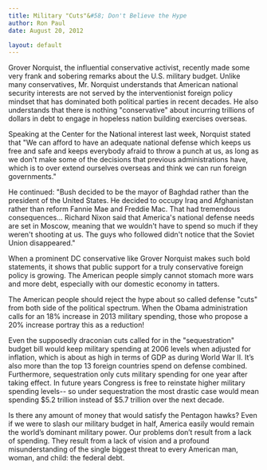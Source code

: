 ```yaml
---
title: Military "Cuts"&#58; Don't Believe the Hype
author: Ron Paul
date: August 20, 2012

layout: default
---
```


Grover Norquist, the influential conservative activist, recently made
some very frank and sobering remarks about the U.S. military budget. 
Unlike many conservatives, Mr. Norquist understands that American
national security interests are not served by the interventionist
foreign policy mindset that has dominated both political parties in
recent decades.  He also understands that there is nothing
"conservative" about incurring trillions of dollars in debt to engage in
hopeless nation building exercises overseas.

Speaking at the Center for the National interest last week, Norquist
stated that "We can afford to have an adequate national defense which
keeps us free and safe and keeps everybody afraid to throw a punch at
us, as long as we don't make some of the decisions that previous
administrations have, which is to over extend ourselves overseas and
think we can run foreign governments."

He continued: "Bush decided to be the mayor of Baghdad rather than the
president of the United States. He decided to occupy Iraq and
Afghanistan rather than reform Fannie Mae and Freddie Mac. That had
tremendous consequences… Richard Nixon said that America's national
defense needs are set in Moscow, meaning that we wouldn't have to spend
so much if they weren't shooting at us.  The guys who followed didn't
notice that the Soviet Union disappeared."

When a prominent DC conservative like Grover Norquist makes such bold
statements, it shows that public support for a truly conservative
foreign policy is growing.  The American people simply cannot stomach
more wars and more debt, especially with our domestic economy in
tatters. 

The American people should reject the hype about so called defense
"cuts" from both side of the political spectrum.  When the Obama
administration calls for an 18% increase in 2013 military spending,
those who propose a 20% increase portray this as a reduction! 

Even the supposedly draconian cuts called for in the "sequestration"
budget bill would keep military spending at 2006 levels when adjusted
for inflation, which is about as high in terms of GDP as during World
War II.  It’s also more than the top 13 foreign countries spend on
defense combined.  Furthermore, sequestration only cuts military
spending for one year after taking effect.  In future years Congress is
free to reinstate higher military spending levels-- so under
sequestration the most drastic case would mean spending \$5.2 trillion
instead of \$5.7 trillion over the next decade.

Is there any amount of money that would satisfy the Pentagon hawks? Even
if we were to slash our military budget in half, America easily would
remain the world’s dominant military power.  Our problems don’t result
from a lack of spending. They result from a lack of vision and a
profound misunderstanding of the single biggest threat to every American
man, woman, and child: the federal debt. 
